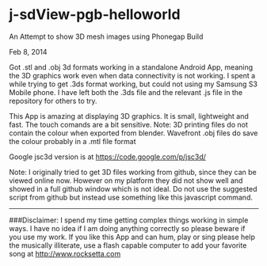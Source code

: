 j-sdView-pgb-helloworld
=======================

An Attempt to show 3D mesh images using Phonegap Build



Feb 8, 2014 

Got .stl and .obj 3d formats working in a standalone Android App, meaning the 3D graphics work even when data connectivity is not working. I spent a while trying to get .3ds format working, but could not using my Samsung S3 Mobile phone. I have left both the .3ds file and the relevant .js file in the repository for others to try.


This App is amazing at displaying 3D graphics. It is small, lightweight and fast. The touch comands are a bit sensitive. 
Note: 3D printing files do not contain the colour when exported from blender. Wavefront .obj files do save the colour probably in a .mtl file format



Google jsc3d   version is at
https://code.google.com/p/jsc3d/




Note: I originally tried to get 3D files working from github, since they can be viewed online now. However on my platform they did not show well and showed in a full github window which is not ideal. Do not use the suggested script from github but instead use something like this javascript command.


<script>
  this.location = 'https://github.com/hpssjellis/j-sdView-pgb-helloworld/blob/master/RugbyLineoutMaulYellow05.stl?overridemobile=true';
</script>














************************************************************************************************************

###Disclaimer: I spend my time getting complex things working in simple ways. I have no idea if I am doing anything correctly so please beware if you use my work. If you like this App and can hum, play or sing please help the musically illiterate, use a flash capable computer to add your favorite song at http://www.rocksetta.com 
